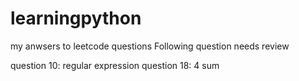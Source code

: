# learningpython
my anwsers to leetcode questions
Following question needs review

question 10: regular expression
question 18: 4 sum
